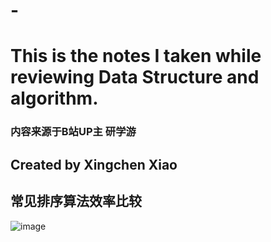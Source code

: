 # -

# This is the notes I taken while reviewing Data Structure and algorithm.


### 内容来源于B站UP主 研学游

## Created by Xingchen Xiao


## 常见排序算法效率比较

![image](https://github.com/xiaoxingchen505/DataStructure-Algorithm-Notes/blob/master/images/sort.jpg)